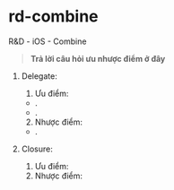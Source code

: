 # rd-combine
R&amp;D - iOS - Combine

> **Trả lời câu hỏi ưu nhược điểm ở đây**
1. Delegate:
    1. Ưu điểm:
    - .
    - .
    2. Nhược điểm:
    - .

2. Closure:
    1. Ưu điểm:
    2. Nhược điểm:

